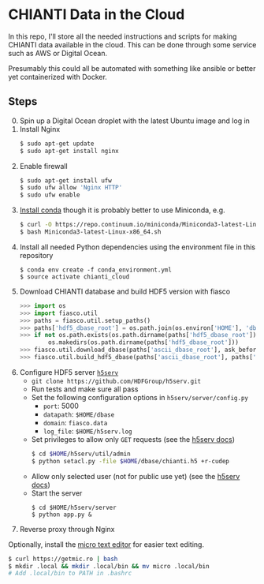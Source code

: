 # CHIANTI Data in the Cloud
In this repo, I'll store all the needed instructions and scripts for making CHIANTI data available in the cloud. This can be done through some service such as AWS or Digital Ocean.

Presumably this could all be automated with something like ansible or better yet containerized with Docker.

## Steps
0. Spin up a Digital Ocean droplet with the latest Ubuntu image and log in
1. Install Nginx
    ```bash
    $ sudo apt-get update
    $ sudo apt-get install nginx
    ```
2. Enable firewall
    ```bash
    $ sudo apt-get install ufw
    $ sudo ufw allow 'Nginx HTTP'
    $ sudo ufw enable
    ```
3. [Install conda](https://www.digitalocean.com/community/tutorials/how-to-install-the-anaconda-python-distribution-on-ubuntu-16-04) though it is probably better to use Miniconda, e.g.
    ```bash
    $ curl -O https://repo.continuum.io/miniconda/Miniconda3-latest-Linux-x86_64.sh
    $ bash Miniconda3-latest-Linux-x86_64.sh
    ```
4. Install all needed Python dependencies using the environment file in this repository
    ```
    $ conda env create -f conda_environment.yml
    $ source activate chianti_cloud
    ```
5. Download CHIANTI database and build HDF5 version with fiasco
    ```python
    >>> import os
    >>> import fiasco.util
    >>> paths = fiasco.util.setup_paths()
    >>> paths['hdf5_dbase_root'] = os.path.join(os.environ['HOME'], 'dbase', 'chianti.h5')
    >>> if not os.path.exists(os.path.dirname(paths['hdf5_dbase_root'])):
            os.makedirs(os.path.dirname(paths['hdf5_dbase_root']))
    >>> fiasco.util.download_dbase(paths['ascii_dbase_root'], ask_before=False) # can take a while
    >>> fiasco.util.build_hdf5_dbase(paths['ascii_dbase_root'], paths['hdf5_dbase_root'], ask_before=False) # can take a while
    ```
6. Configure HDF5 server [`h5serv`](https://github.com/HDFGroup/h5serv)
    * `git clone https://github.com/HDFGroup/h5serv.git`
    * Run tests and make sure all pass
    * Set the following configuration options in `h5serv/server/config.py`
        * `port`: 5000
        * `datapath`: `$HOME/dbase`
        * `domain`: `fiasco.data`
        * `log_file`: `$HOME/h5serv.log`
    * Set privileges to allow only `GET` requests (see the [h5serv docs](http://h5serv.readthedocs.io/en/latest/index.html))
        ```bash
        $ cd $HOME/h5serv/util/admin
        $ python setacl.py -file $HOME/dbase/chianti.h5 +r-cudep
        ```
    * Allow only selected user (not for public use yet) (see the [h5serv docs](http://h5serv.readthedocs.io/en/latest/index.html))
    * Start the server
        ```
        $ cd $HOME/h5serv/server
        $ python app.py &
        ```
8. Reverse proxy through Nginx

Optionally, install the [micro text editor](https://micro-editor.github.io/) for easier text editing.
```bash
$ curl https://getmic.ro | bash
$ mkdir .local && mkdir .local/bin && mv micro .local/bin
# Add .local/bin to PATH in .bashrc
```
